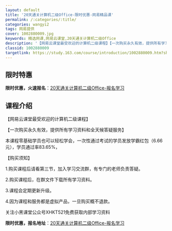 ```yaml
---
layout: default
title: '20天通关计算机二级Office-限时优惠-网易精品课'
permalink: /:categories/:title/
categories: wangyi2
tags: 网易提供
cover: 1002880009.jpg
keywords: 精选网课,网易云课堂,20天通关计算机二级Office
description: '【网易云课堂最受欢迎的计算机二级课程】【一次购买永久有效，提供所有学习资料和全天候答疑服务】本课程零基础学员也可以轻松学'
classid: 1002880009
targetlink: https://study.163.com/course/introduction/1002880009.htm?share=1&shareId=1025206652&utm_campaign=share&utm_medium=iphoneShare&utm_source=&utm_u=1025206652
---
```


## 限时特惠

**限时优惠，火速报名**：[20天通关计算机二级Office-报名学习](https://study.163.com/course/introduction/1002880009.htm?share=1&shareId=1025206652&utm_campaign=share&utm_medium=iphoneShare&utm_source=&utm_u=1025206652)

## 课程介绍

【网易云课堂最受欢迎的计算机二级课程】

【一次购买永久有效，提供所有学习资料和全天候答疑服务】

本课程零基础学员也可以轻松学会，一次性通过考试的学员发放学霸红包（6.66元），学员通过率83.65%，

【购买须知】

1.购买课程后请看第三节，加入学习交流群，有专门的老师负责答疑。

2.购买课程后，在群文件下载所有学习资料。

3.课程会定期更新升级。

4.因为课程和服务都是虚拟产品，一旦购买概不退款。

关注小黑课堂公众号XHKT521免费获取内部学习资料

**限时优惠，报名地址**：[20天通关计算机二级Office-报名学习](https://study.163.com/course/introduction/1002880009.htm?share=1&shareId=1025206652&utm_campaign=share&utm_medium=iphoneShare&utm_source=&utm_u=1025206652)


